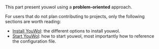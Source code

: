 This part present youwol using a **problem-oriented** approach.

For users that do not plan contributing to projects, only the following sections are worth reading:

- [Install YouWol](@nav/how-to/install-youwol): the different options to install youwol.
- [Start YouWol](@nav/how-to/start-youwol): how to start youwol, most importantly how to reference the configuration file.

<!--
For developers, the following sections are relevant:

*  [Publishing projects](projects/README.md): This is where to go to start publishing projects, from raw
   web application to backends services, the sections will get you there step by step.
*  [Use the developer portal](dev-portal-usage.md): The developer portal is the native dashboard for developer,
it gathers information about your environment, allows to bring your projects into the ecosystem, and more.
This section provide an overview of it.
*  [Configuration](configuration/README.md): Central to the developers is the configuration of the server, e.g.
where to find the projects on the disk, specify the remote ecosystem to connect with, provide additional end-points,
add middleware... This section is itself divided in multiple topics fitting the usual different needs.
-->
